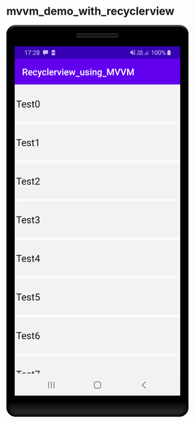 # mvvm_demo_with_recyclerview

![alt text](https://github.com/VipulDamor/mvvm_demo_with_recyclerview/blob/master/app/device-2020-08-15-172838.png)



